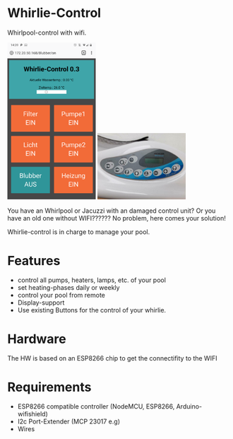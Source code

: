 # Whirlie-Control
Whirlpool-control with wifi.

<img src="https://github.com/koneca/whirlie/raw/master/doc/img/UI.png" alt="drawing" width="200"/>
<img src="https://github.com/koneca/whirlie/blob/master/doc/img/Control-Panel.jpg?raw=true" alt="drawing" width="200"/>

You have an Whirlpool or Jacuzzi with an damaged control unit?
Or you have an old one without WIFI??????
No problem, here comes your solution!

Whirlie-control is in charge to manage your pool.

# Features
- control all pumps, heaters, lamps, etc. of your pool
- set heating-phases daily or weekly
- control your pool from remote
- Display-support
- Use existing Buttons for the control of your whirlie.

# Hardware
The HW is based on an ESP8266 chip to get the connectifity to the WIFI

# Requirements
- ESP8266 compatible controller (NodeMCU, ESP8266, Arduino-wifishield)
- I2c Port-Extender (MCP 23017 e.g)
- Wires

